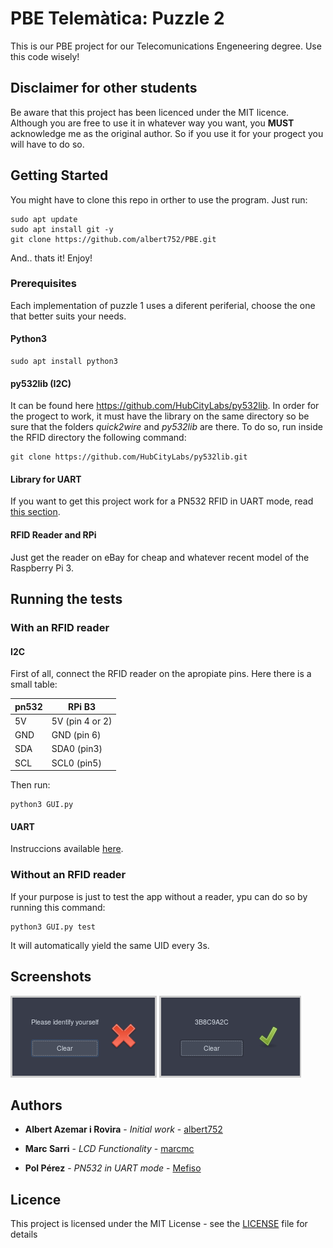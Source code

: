 # PBE Telemàtica: Puzzle 2
This is our PBE project for our Telecomunications Engeneering degree. Use this code wisely!

## Disclaimer for other students
Be aware that this project has been licenced under the MIT licence. Although you are free to use it in whatever way you want, you __MUST__ acknowledge me as the original author. So if you use it for your progect you will have to do so.

## Getting Started

You might have to clone this repo in orther to use the program. Just run:

```
sudo apt update
sudo apt install git -y
git clone https://github.com/albert752/PBE.git
```
And.. thats it! Enjoy!

### Prerequisites
Each implementation of puzzle 1 uses a diferent periferial, choose the one that better suits your needs.
#### Python3
```
sudo apt install python3
```

#### py532lib (I2C)
It can be found here https://github.com/HubCityLabs/py532lib. In order
for the progect to work, it must have the library on the same directory
so be sure that the folders _quick2wire_ and _py532lib_ are there. To do
so, run inside the RFID directory the following command:
```
git clone https://github.com/HubCityLabs/py532lib.git
```

#### Library for UART
If you want to get this project work for a PN532 RFID in UART mode, read [this section](Client/readers/PN532_UART/README.md).


#### RFID Reader and RPi
Just get the reader on eBay for cheap and whatever recent model of the Raspberry Pi 3.

## Running the tests
### With an RFID reader
#### I2C
First of all, connect the RFID reader on the apropiate pins. Here there
is a small table:

| pn532 | RPi B3          |
|-------|-----------------|
|    5V | 5V (pin 4 or 2) |
|   GND | GND (pin 6)     |
|   SDA | SDA0 (pin3)     |
|   SCL | SCL0 (pin5)     |

Then run:

```
python3 GUI.py
```
#### UART
Instruccions available [here](Client/readers/PN532_UART/README.md).

### Without an RFID reader
If your purpose is just to test the app without a reader, ypu can do so
by running this command:
```
python3 GUI.py test
```
It will automatically yield the same UID every 3s.

## Screenshots
![alt text](./screenshots/nocapture.png)
![alt text](./screenshots/okcapture.png)
## Authors

* **Albert Azemar i Rovira** - *Initial work* - [albert752](https://github.com/albert752/)

* **Marc Sarri** - *LCD Functionality* - [marcmc](https://github.com/marcmc/)

* **Pol Pérez** - *PN532 in UART mode* - [Mefiso](https://github.com/Mefiso)

## Licence
This project is licensed under the MIT License - see the [LICENSE](LICENSE) file for details

